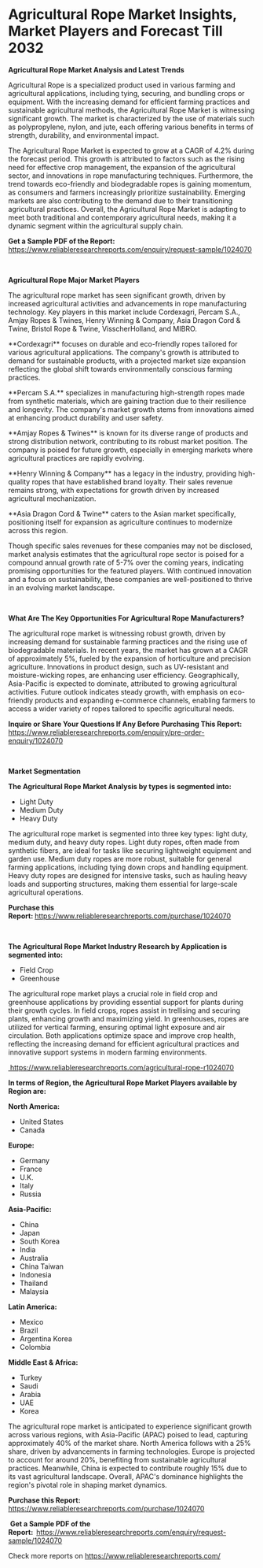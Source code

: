 <p><h1>Agricultural Rope Market Insights, Market Players and Forecast Till 2032</h1></p><p><strong>Agricultural Rope Market Analysis and Latest Trends</strong></p>
<p><p>Agricultural Rope is a specialized product used in various farming and agricultural applications, including tying, securing, and bundling crops or equipment. With the increasing demand for efficient farming practices and sustainable agricultural methods, the Agricultural Rope Market is witnessing significant growth. The market is characterized by the use of materials such as polypropylene, nylon, and jute, each offering various benefits in terms of strength, durability, and environmental impact.</p><p>The Agricultural Rope Market is expected to grow at a CAGR of 4.2% during the forecast period. This growth is attributed to factors such as the rising need for effective crop management, the expansion of the agricultural sector, and innovations in rope manufacturing techniques. Furthermore, the trend towards eco-friendly and biodegradable ropes is gaining momentum, as consumers and farmers increasingly prioritize sustainability. Emerging markets are also contributing to the demand due to their transitioning agricultural practices. Overall, the Agricultural Rope Market is adapting to meet both traditional and contemporary agricultural needs, making it a dynamic segment within the agricultural supply chain.</p></p>
<p><strong>Get a Sample PDF of the Report:&nbsp;</strong> <a href="https://www.reliableresearchreports.com/enquiry/request-sample/1024070?utm_campaign=2665&utm_medium=2&utm_source=Github&utm_content=ia&utm_term=06032025&utm_id=agricultural-rope">https://www.reliableresearchreports.com/enquiry/request-sample/1024070</a></p>
<p>&nbsp;</p>
<p><strong>Agricultural Rope Major Market Players</strong></p>
<p><p>The agricultural rope market has seen significant growth, driven by increased agricultural activities and advancements in rope manufacturing technology. Key players in this market include Cordexagri, Percam S.A., Amjay Ropes & Twines, Henry Winning & Company, Asia Dragon Cord & Twine, Bristol Rope & Twine, VisscherHolland, and MIBRO.</p><p>**Cordexagri** focuses on durable and eco-friendly ropes tailored for various agricultural applications. The company's growth is attributed to demand for sustainable products, with a projected market size expansion reflecting the global shift towards environmentally conscious farming practices.</p><p>**Percam S.A.** specializes in manufacturing high-strength ropes made from synthetic materials, which are gaining traction due to their resilience and longevity. The company's market growth stems from innovations aimed at enhancing product durability and user safety. </p><p>**Amjay Ropes & Twines** is known for its diverse range of products and strong distribution network, contributing to its robust market position. The company is poised for future growth, especially in emerging markets where agricultural practices are rapidly evolving.</p><p>**Henry Winning & Company** has a legacy in the industry, providing high-quality ropes that have established brand loyalty. Their sales revenue remains strong, with expectations for growth driven by increased agricultural mechanization.</p><p>**Asia Dragon Cord & Twine** caters to the Asian market specifically, positioning itself for expansion as agriculture continues to modernize across this region.</p><p>Though specific sales revenues for these companies may not be disclosed, market analysis estimates that the agricultural rope sector is poised for a compound annual growth rate of 5-7% over the coming years, indicating promising opportunities for the featured players. With continued innovation and a focus on sustainability, these companies are well-positioned to thrive in an evolving market landscape.</p></p>
<p>&nbsp;</p>
<p><strong>What Are The Key Opportunities For Agricultural Rope Manufacturers?</strong></p>
<p><p>The agricultural rope market is witnessing robust growth, driven by increasing demand for sustainable farming practices and the rising use of biodegradable materials. In recent years, the market has grown at a CAGR of approximately 5%, fueled by the expansion of horticulture and precision agriculture. Innovations in product design, such as UV-resistant and moisture-wicking ropes, are enhancing user efficiency. Geographically, Asia-Pacific is expected to dominate, attributed to growing agricultural activities. Future outlook indicates steady growth, with emphasis on eco-friendly products and expanding e-commerce channels, enabling farmers to access a wider variety of ropes tailored to specific agricultural needs.</p></p>
<p><strong>Inquire or Share Your Questions If Any Before Purchasing This Report:</strong> <a href="https://www.reliableresearchreports.com/enquiry/pre-order-enquiry/1024070?utm_campaign=2665&utm_medium=2&utm_source=Github&utm_content=ia&utm_term=06032025&utm_id=agricultural-rope">https://www.reliableresearchreports.com/enquiry/pre-order-enquiry/1024070</a></p>
<p>&nbsp;</p>
<p><strong>Market Segmentation</strong></p>
<p><strong>The Agricultural Rope Market Analysis by types is segmented into:</strong></p>
<p><ul><li>Light Duty</li><li>Medium Duty</li><li>Heavy Duty</li></ul></p>
<p><p>The agricultural rope market is segmented into three key types: light duty, medium duty, and heavy duty ropes. Light duty ropes, often made from synthetic fibers, are ideal for tasks like securing lightweight equipment and garden use. Medium duty ropes are more robust, suitable for general farming applications, including tying down crops and handling equipment. Heavy duty ropes are designed for intensive tasks, such as hauling heavy loads and supporting structures, making them essential for large-scale agricultural operations.</p></p>
<p><strong>Purchase this Report:&nbsp;</strong><a href="https://www.reliableresearchreports.com/purchase/1024070?utm_campaign=2665&utm_medium=2&utm_source=Github&utm_content=ia&utm_term=06032025&utm_id=agricultural-rope">https://www.reliableresearchreports.com/purchase/1024070</a></p>
<p>&nbsp;</p>
<p><strong>The Agricultural Rope Market Industry Research by Application is segmented into:</strong></p>
<p><ul><li>Field Crop</li><li>Greenhouse</li></ul></p>
<p><p>The agricultural rope market plays a crucial role in field crop and greenhouse applications by providing essential support for plants during their growth cycles. In field crops, ropes assist in trellising and securing plants, enhancing growth and maximizing yield. In greenhouses, ropes are utilized for vertical farming, ensuring optimal light exposure and air circulation. Both applications optimize space and improve crop health, reflecting the increasing demand for efficient agricultural practices and innovative support systems in modern farming environments.</p></p>
<p><a href="https://www.reliableresearchreports.com/agricultural-rope-r1024070?utm_campaign=2665&utm_medium=2&utm_source=Github&utm_content=ia&utm_term=06032025&utm_id=agricultural-rope">&nbsp;https://www.reliableresearchreports.com/agricultural-rope-r1024070</a></p>
<p><strong>In terms of Region, the Agricultural Rope Market Players available by Region are:</strong></p>
<p>
    <p> <strong> North America: </strong>
        <ul>
            <li>United States</li>
            <li>Canada</li>
        </ul>
        </p> 
    <p> <strong> Europe: </strong>
        <ul>
            <li>Germany</li>
            <li>France</li>
            <li>U.K.</li>
            <li>Italy</li>
            <li>Russia</li>
        </ul>
        </p> 
    <p> <strong> Asia-Pacific: </strong>
        <ul>
            <li>China</li>
            <li>Japan</li>
            <li>South Korea</li>
            <li>India</li>
            <li>Australia</li>
            <li>China Taiwan</li>
            <li>Indonesia</li>
            <li>Thailand</li>
            <li>Malaysia</li>
        </ul>
        </p> 
    <p> <strong> Latin America: </strong>
        <ul>
            <li>Mexico</li>
            <li>Brazil</li>
            <li>Argentina Korea</li>
            <li>Colombia</li>
        </ul>
        </p> 
    <p> <strong> Middle East & Africa: </strong>
        <ul>
            <li>Turkey</li>
            <li>Saudi</li>
            <li>Arabia</li>
            <li>UAE</li>
            <li>Korea</li>
        </ul>
    </p>
    </p>
<p><p>The agricultural rope market is anticipated to experience significant growth across various regions, with Asia-Pacific (APAC) poised to lead, capturing approximately 40% of the market share. North America follows with a 25% share, driven by advancements in farming technologies. Europe is projected to account for around 20%, benefiting from sustainable agricultural practices. Meanwhile, China is expected to contribute roughly 15% due to its vast agricultural landscape. Overall, APAC's dominance highlights the region's pivotal role in shaping market dynamics.</p></p>
<p><strong>Purchase this Report: </strong><a href="https://www.reliableresearchreports.com/purchase/1024070?utm_campaign=2665&utm_medium=2&utm_source=Github&utm_content=ia&utm_term=06032025&utm_id=agricultural-rope">https://www.reliableresearchreports.com/purchase/1024070</a></p>
<p>&nbsp;<strong>Get a Sample PDF of the Report:&nbsp;&nbsp;</strong><a href="https://www.reliableresearchreports.com/enquiry/request-sample/1024070?utm_campaign=2665&utm_medium=2&utm_source=Github&utm_content=ia&utm_term=06032025&utm_id=agricultural-rope">https://www.reliableresearchreports.com/enquiry/request-sample/1024070</a></p>
<p><strong></strong></p>
<p>Check more reports on <a href="https://www.reliableresearchreports.com/?utm_campaign=2665&utm_medium=2&utm_source=Github&utm_content=ia&utm_term=06032025&utm_id=agricultural-rope">https://www.reliableresearchreports.com/</a></p>